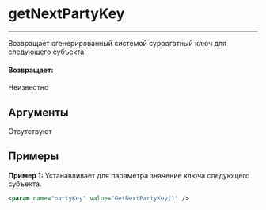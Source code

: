 # getNextPartyKey

---

Возвращает сгенерированный системой суррогатный ключ для следующего субъекта.

#### Возвращает:

Неизвестно

## Аргументы

Отсутствуют

## Примеры

**Пример 1:** Устанавливает для параметра значение ключа следующего субъекта.
```xml
<param name="partyKey" value="GetNextPartyKey()" />
```

